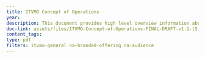 ```yaml
---
title: ITVMO Concept of Operations
year: 
description: This document provides high level overview information about the purpose, governance, and operations of the IT Vendor Management Office (ITVMO).
doc-link: assets/files/ITVMO-Concept-of-Operations-FINAL-DRAFT-v1.1-(5).pdf
content_tags:
type: pdf
filters: itvmo-general na-branded-offering na-audience
---
```

